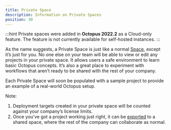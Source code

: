 ```yaml
---
title: Private Space
description: Information on Private Spaces
position: 30
---
```


:::hint
Private spaces were added in **Octopus 2022.2** as a Cloud-only feature. The feature is not currently available for self-hosted instances.
:::

As the name suggests, a Private Space is just like a normal [Space](/docs/administration/spaces/index.md), except it’s just for you. No one else on your team will be able to view or edit any projects in your private space. It allows users a safe environment to learn basic Octopus concepts. It’s also a great place to experiment with workflows that aren’t ready to be shared with the rest of your company.

Each Private Space will soon be populated with a sample project to provide an example of a real-world Octopus setup.

Note:

1. Deployment targets created in your private space will be counted against your company’s license limits.
2. Once you’ve got a project working just right, it can be [exported](/docs/projects/export-import/index.md) to a shared space, where the rest of the company can collaborate as normal.
